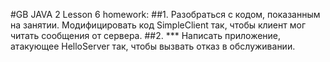 #GB JAVA 2 Lesson 6 homework:
##1. Разобраться с кодом, показанным на занятии. Модифицировать код SimpleClient так, чтобы клиент мог читать сообщения от сервера.
##2. *** Написать приложение, атакующее HelloServer так, чтобы вызвать отказ в обслуживании.
